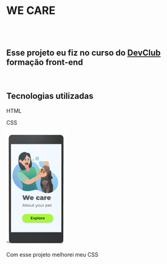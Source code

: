<h1>WE CARE</h1>
<br>
<br>
<h2>Esse projeto eu fiz no curso do <a href="https://rodolfomori.com.br/devclub" target="_blank">DevClub</a> formação front-end</h2>
<br>
<h2>Tecnologias utilizadas</h2>
<p>HTML</p>
<p>CSS</p>
<img src="https://github.com/Deivid-Marques/We-care/blob/main/img/phone%20we%20care.png?raw=true" height= 300px>

<p>Com esse projeto melhorei meu CSS</p>
